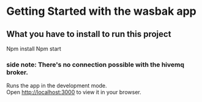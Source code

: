 # Getting Started with the wasbak app


## What you have to install to run this project

Npm install
Npm start

### side note: There's no connection possible with the hivemq broker.

Runs the app in the development mode.\
Open [http://localhost:3000](http://localhost:3000) to view it in your browser.
